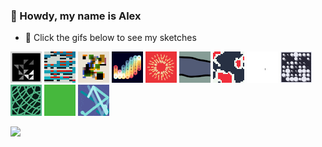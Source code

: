 ### 👋 Howdy, my name is Alex
- 🎨  Click the gifs below to see my sketches 

[<img width="50" src="https://github.com/alexthescott/graphic_sketches/blob/main/grayscale_triangles/gifs/gs_thumb.gif">](https://github.com/alexthescott/graphic_sketches/tree/main/grayscale_triangles)
[<img width="50" src="https://github.com/alexthescott/graphic_sketches/blob/main/carpet_noise/gifs/cn_thumb.gif">](https://github.com/alexthescott/graphic_sketches/tree/main/carpet_noise)
[<img width="50" src="https://github.com/alexthescott/graphic_sketches/blob/main/boxes_front_matt/gifs/bfm_thumb.gif">](https://github.com/alexthescott/graphic_sketches/tree/main/boxes_front_matt)
[<img width="50" src="https://github.com/alexthescott/graphic_sketches/blob/main/circle_rain_sin/gifs/circle_rain_sin_gif_thumb.gif">](https://github.com/alexthescott/graphic_sketches/tree/main/circle_rain_sin)
[<img width="50" src="https://github.com/alexthescott/graphic_sketches/blob/main/concentric_shuffle/gifs/cs_gif_thumb.gif">](https://github.com/alexthescott/graphic_sketches/tree/main/concentric_shuffle)
[<img width="50" src="https://github.com/alexthescott/graphic_sketches/blob/main/worm_noise/gifs/worm_noise_gif_thumb.gif">](https://github.com/alexthescott/graphic_sketches/tree/main/worm_noise)
[<img width="50" src="https://github.com/alexthescott/graphic_sketches/blob/main/tiny_noise/gifs/tiny_noise_gif_thumb.gif">](https://github.com/alexthescott/graphic_sketches/tree/main/tiny_noise)
[<img width="50" src="https://github.com/alexthescott/graphic_sketches/blob/main/random_walk/gifs/mm_rw_gif_thumb.gif">](https://github.com/alexthescott/graphic_sketches/tree/main/random_walk)
[<img width="50" src="https://github.com/alexthescott/graphic_sketches/blob/main/germ_grid/gifs/gg_gif_thumb.gif">](https://github.com/alexthescott/graphic_sketches/tree/main/germ_grid)
[<img width="50" src="https://github.com/alexthescott/graphic_sketches/blob/main/pond_water/gifs/pw_gif_thumb.gif">](https://github.com/alexthescott/graphic_sketches/tree/main/pond_water)
[<img width="50" src="https://github.com/alexthescott/graphic_sketches/blob/main/everything_becomes_nothing/gifs/ebn_gif_thumb.gif">](https://github.com/alexthescott/graphic_sketches/tree/main/everything_becomes_nothing)
[<img width="50" src="https://github.com/alexthescott/graphic_sketches/blob/main/bounce_path/gifs/bg_gif_thumb.gif">](https://github.com/alexthescott/graphic_sketches/tree/main/bounce_path)

![](https://komarev.com/ghpvc/?username=alexthescott&color=21AFD4&style=flat)

<!--
**alexthescott/alexthescott** is a ✨ _special_ ✨ repository because its `README.md` (this file) appears on your GitHub profile.

Here are some ideas to get you started:

- 🔭 I’m currently working on ...
- 🌱 I’m currently learning C++ and Kotlin ..
- 👯 I’m looking to collaborate on ...
- 🤔 I’m looking for help with ...
- 💬 Ask me about ...
- 📫 How to reach me: ...
- 😄 Pronouns: ...
- ⚡ Fun fact: ...
-->
